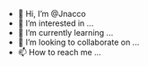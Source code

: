 - 👋 Hi, I’m @Jnacco
- 👀 I’m interested in ...
- 🌱 I’m currently learning ...
- 💞️ I’m looking to collaborate on ...
- 📫 How to reach me ...

<!---
Jnacco/Jnacco is a ✨ special ✨ repository because its `README.md` (this file) appears on your GitHub profile.
You can click the Preview link to take a look at your changes.
--->

